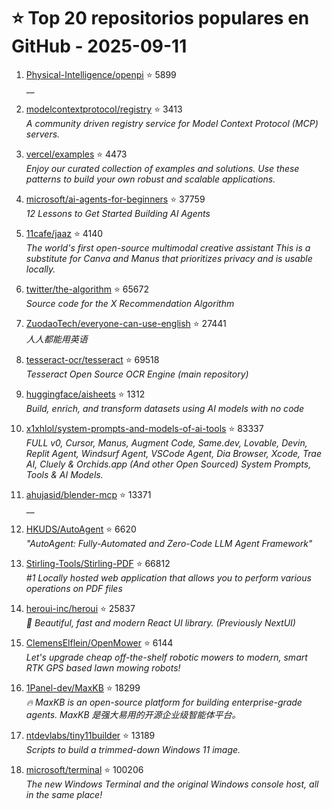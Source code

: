 # ⭐ Top 20 repositorios populares en GitHub - 2025-09-11

1. [Physical-Intelligence/openpi](https://github.com/Physical-Intelligence/openpi) ⭐ 5899  
   __

2. [modelcontextprotocol/registry](https://github.com/modelcontextprotocol/registry) ⭐ 3413  
   _A community driven registry service for Model Context Protocol (MCP) servers._

3. [vercel/examples](https://github.com/vercel/examples) ⭐ 4473  
   _Enjoy our curated collection of examples and solutions. Use these patterns to build your own robust and scalable applications._

4. [microsoft/ai-agents-for-beginners](https://github.com/microsoft/ai-agents-for-beginners) ⭐ 37759  
   _12 Lessons to Get Started Building AI Agents_

5. [11cafe/jaaz](https://github.com/11cafe/jaaz) ⭐ 4140  
   _The world's first open-source multimodal creative assistant This is a substitute for Canva and Manus that prioritizes privacy and is usable locally._

6. [twitter/the-algorithm](https://github.com/twitter/the-algorithm) ⭐ 65672  
   _Source code for the X Recommendation Algorithm_

7. [ZuodaoTech/everyone-can-use-english](https://github.com/ZuodaoTech/everyone-can-use-english) ⭐ 27441  
   _人人都能用英语_

8. [tesseract-ocr/tesseract](https://github.com/tesseract-ocr/tesseract) ⭐ 69518  
   _Tesseract Open Source OCR Engine (main repository)_

9. [huggingface/aisheets](https://github.com/huggingface/aisheets) ⭐ 1312  
   _Build, enrich, and transform datasets using AI models with no code_

10. [x1xhlol/system-prompts-and-models-of-ai-tools](https://github.com/x1xhlol/system-prompts-and-models-of-ai-tools) ⭐ 83337  
   _FULL v0, Cursor, Manus, Augment Code, Same.dev, Lovable, Devin, Replit Agent, Windsurf Agent, VSCode Agent, Dia Browser, Xcode, Trae AI, Cluely & Orchids.app (And other Open Sourced) System Prompts, Tools & AI Models._

11. [ahujasid/blender-mcp](https://github.com/ahujasid/blender-mcp) ⭐ 13371  
   __

12. [HKUDS/AutoAgent](https://github.com/HKUDS/AutoAgent) ⭐ 6620  
   _"AutoAgent: Fully-Automated and Zero-Code LLM Agent Framework"_

13. [Stirling-Tools/Stirling-PDF](https://github.com/Stirling-Tools/Stirling-PDF) ⭐ 66812  
   _#1 Locally hosted web application that allows you to perform various operations on PDF files_

14. [heroui-inc/heroui](https://github.com/heroui-inc/heroui) ⭐ 25837  
   _🚀 Beautiful, fast and modern React UI library. (Previously NextUI)_

15. [ClemensElflein/OpenMower](https://github.com/ClemensElflein/OpenMower) ⭐ 6144  
   _Let's upgrade cheap off-the-shelf robotic mowers to modern, smart RTK GPS based lawn mowing robots!_

16. [1Panel-dev/MaxKB](https://github.com/1Panel-dev/MaxKB) ⭐ 18299  
   _🔥 MaxKB is an open-source platform for building enterprise-grade agents. MaxKB 是强大易用的开源企业级智能体平台。_

17. [ntdevlabs/tiny11builder](https://github.com/ntdevlabs/tiny11builder) ⭐ 13189  
   _Scripts to build a trimmed-down Windows 11 image._

18. [microsoft/terminal](https://github.com/microsoft/terminal) ⭐ 100206  
   _The new Windows Terminal and the original Windows console host, all in the same place!_


<!-- Última actualización: 2025-09-11T08:05:46.288670 UTC -->